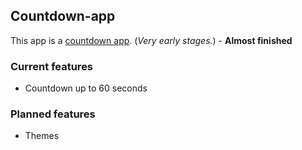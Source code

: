 ## Countdown-app

This app is a [countdown app](https://github.com/Samplasion/Countdown-app). (_Very early stages._) - **Almost finished**

### Current features

- Countdown up to 60 seconds

### Planned features

- Themes
